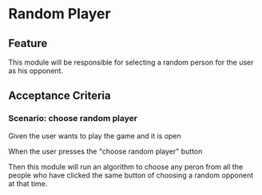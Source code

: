 # Random Player

## Feature

This module will be responsible for selecting a random person for the user as his opponent.

## Acceptance Criteria

### Scenario: choose random player

  Given the user wants to play the game and it is open
  
  When the user presses the "choose random player" button

  Then this module will run an algorithm to choose any peron from all
  the people who have clicked the same button of choosing a random opponent at that time.
